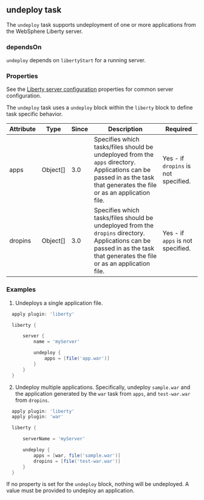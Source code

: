 ## undeploy task

The `undeploy` task supports undeployment of one or more applications from the WebSphere Liberty server.

### dependsOn
`undeploy` depends on `libertyStart` for a running server. 

### Properties

See the [Liberty server configuration](libertyExtensions.md#liberty-server-configuration) properties for common server configuration.

The `undeploy` task uses a `undeploy` block within the `liberty` block to define task specific behavior.

| Attribute | Type  | Since | Description | Required |
| --------- | ----- | ----- | ----------- | -------- |
| apps | Object[] | 3.0 | Specifies which tasks/files should be undeployed from the `apps` directory. Applications can be passed in as the task that generates the file or as an application file. | Yes - if `dropins` is not specified. |
| dropins | Object[] | 3.0 | Specifies which tasks/files should be undeployed from the `dropins` directory. Applications can be passed in as the task that generates the file or as an application file. | Yes - if `apps` is not specified. |

### Examples

1. Undeploys a single application file.
  ```groovy
    apply plugin: 'liberty'

    liberty {

        server {
            name = 'myServer'

            undeploy {
                apps = [file('app.war')]
            }
        }
    }
  ```

2. Undeploy multiple applications. Specifically, undeploy `sample.war` and the application generated by the `war` task from `apps`, and `test-war.war` from `dropins`.
  ```groovy
    apply plugin: 'liberty'
    apply plugin: 'war'

    liberty {

        serverName = 'myServer'

        undeploy {
            apps = [war, file('sample.war')]
            dropins = [file('test-war.war')]
        }
    }
  ```

If no property is set for the `undeploy` block, nothing will be undeployed. A value must be provided to undeploy an application.
